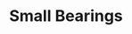 ---
layout: bom
title: Small Bearings
qty: 3
uses:
  - location: Lemonstruder
    qty: 1
    note: Exerts pressure on the filament to help the extruder drive gear grip the filament
  - location: XY Spacer
    qty: 2
    note: Guides the lower section of belt on the belt tower
---